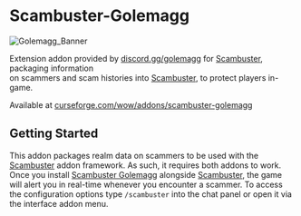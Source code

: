# Scambuster-Golemagg
![Golemagg_Banner](https://user-images.githubusercontent.com/52763122/212466261-6ec683c1-33a3-4d73-a127-565c020b0b96.gif)

Extension addon provided by [discord.gg/golemagg](https://discord.gg/golemagg) for [Scambuster](https://github.com/hypernormalisation/Scambuster), packaging information\
on scammers and scam histories into [Scambuster](https://github.com/hypernormalisation/Scambuster), to protect players in-game.

Available at [curseforge.com/wow/addons/scambuster-golemagg](https://www.curseforge.com/wow/addons/scambuster-golemagg)

## Getting Started

This addon packages realm data on scammers to be used with the [Scambuster](https://github.com/hypernormalisation/Scambuster) addon framework.
As such, it requires both addons to work. Once you install [Scambuster Golemagg](https://www.curseforge.com/wow/addons/scambuster-golemagg) alongside [Scambuster](https://www.curseforge.com/wow/addons/scambuster), the game will alert you in real-time whenever you encounter a scammer.
To access the configuration options type `/scambuster` into the chat panel or open it via the interface addon menu.
